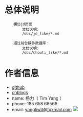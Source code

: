 # 总体说明

        模仿jd页面
            文档说明:
            /doc/jd_like/*.md
        
        通过前台操作数据库:
            文档说明:
            /doc/chouti_like/*.md



# 作者信息

* [github](https://github.com/yangllsdev/)
* [cnblogs](http://www.cnblogs.com/onemore/)
* name:  杨力（ Tim Yang ）
* phone: 185 658 66568
* email: yangliw3@foxmail.com
![](https://github.com/yangllsdev/django_practice/blob/master/statics/img/avatar/github_header.jpg?raw=true)
